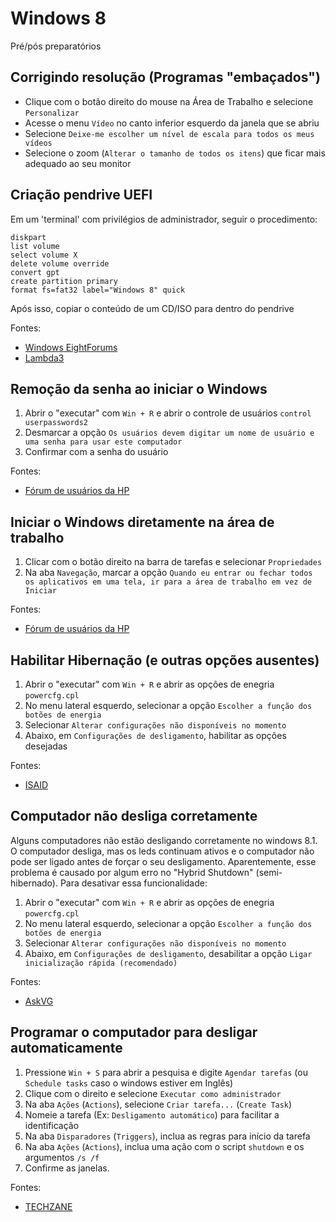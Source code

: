 # Windows 8
Pré/pós preparatórios

## Corrigindo resolução (Programas "embaçados")
* Clique com o botão direito do mouse na Área de Trabalho e selecione `Personalizar`
* Acesse o menu `Vídeo` no canto inferior esquerdo da janela que se abriu
* Selecione `Deixe-me escolher um nível de escala para todos os meus vídeos`
* Selecione o zoom (`Alterar o tamanho de todos os itens`) que ficar mais adequado ao seu monitor

## Criação pendrive UEFI
Em um 'terminal' com privilégios de administrador, seguir o procedimento:
```shell
diskpart
list volume
select volume X
delete volume override
convert gpt
create partition primary
format fs=fat32 label="Windows 8" quick
```
Após isso, copiar o conteúdo de um CD/ISO para dentro do pendrive

Fontes:
* [Windows EightForums](http://www.eightforums.com/tutorials/2328-uefi-unified-extensible-firmware-interface-install-windows-8-a.html)
* [Lambda3](https://blog.lambda3.com.br/2012/11/como-instalar-o-windows-8-a-partir-do-usb-num-sistema-com-uefi/)

## Remoção da senha ao iniciar o Windows
1. Abrir o "executar" com `Win + R` e abrir o controle de usuários `control userpasswords2`
2. Desmarcar a opção `Os usuários devem digitar um nome de usuário e uma senha para usar este computador`
3. Confirmar com a senha do usuário

Fontes:
* [Fórum de usuários da HP](http://h30487.www3.hp.com/t5/Dicas-dos-Experts-para-notebooks/Como-tirar-a-senha-de-inicializa%C3%A7%C3%A3o-do-Windows-8-e-8-1/td-p/390869)

## Iniciar o Windows diretamente na área de trabalho
1. Clicar com o botão direito na barra de tarefas e selecionar `Propriedades`
2. Na aba `Navegação`, marcar a opção `Quando eu entrar ou fechar todos os aplicativos em uma tela, ir para a área de trabalho em vez de Iniciar`

Fontes:
* [Fórum de usuários da HP](http://h30487.www3.hp.com/t5/Dicas-dos-Experts-para-notebooks/Como-tirar-a-senha-de-inicializa%C3%A7%C3%A3o-do-Windows-8-e-8-1/td-p/390869)

## Habilitar Hibernação (e outras opções ausentes)
1. Abrir o "executar" com `Win + R` e abrir as opções de enegria `powercfg.cpl`
2. No menu lateral esquerdo, selecionar a opção `Escolher a função dos botões de energia`
3. Selecionar `Alterar configurações não disponíveis no momento`
4. Abaixo, em `Configurações de desligamento`, habilitar as opções desejadas

Fontes:
* [ISAID](http://ishamsaid.tumblr.com/post/54171162216/enable-hibernate-in-windows-8-1-start-right-click-pop)

## Computador não desliga corretamente
Alguns computadores não estão desligando corretamente no windows 8.1. O computador desliga, mas os leds continuam ativos e o computador não pode ser ligado antes de forçar o seu desligamento. Aparentemente, esse problema é causado por algum erro no "Hybrid Shutdown" (semi-hibernado). Para desativar essa funcionalidade:

1. Abrir o "executar" com `Win + R` e abrir as opções de enegria `powercfg.cpl`
2. No menu lateral esquerdo, selecionar a opção `Escolher a função dos botões de energia`
3. Selecionar `Alterar configurações não disponíveis no momento`
4. Abaixo, em `Configurações de desligamento`, desabilitar a opção `Ligar inicialização rápida (recomendado)`

Fontes:
* [AskVG](http://www.askvg.com/fix-windows-8-restart-and-shutdown-problems-by-disabling-hybrid-shutdown-feature/)

## Programar o computador para desligar automaticamente
1. Pressione `Win + S` para abrir a pesquisa e digite `Agendar tarefas` (ou `Schedule tasks` caso o windows estiver em Inglês)
2. Clique com o direito e selecione `Executar como administrador`
3. Na aba `Ações` (`Actions`), selecione `Criar tarefa...` (`Create Task`)
4. Nomeie a tarefa (Ex: `Desligamento automático`) para facilitar a identificação
5. Na aba `Disparadores` (`Triggers`), inclua as regras para início da tarefa
6. Na aba `Ações` (`Actions`), inclua uma ação com o script `shutdown` e os argumentos `/s /f`
7. Confirme as janelas.

Fontes:
* [TECHZANE](http://techzane.com/schedule-automatic-shutdown-in-windows-8/)
